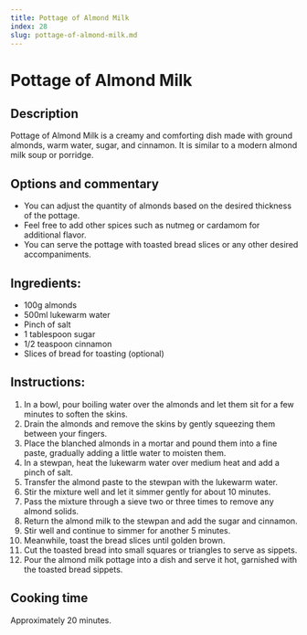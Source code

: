 ```yaml
---
title: Pottage of Almond Milk
index: 28
slug: pottage-of-almond-milk.md
---
```


# Pottage of Almond Milk

## Description
Pottage of Almond Milk is a creamy and comforting dish made with ground almonds, warm water, sugar, and cinnamon. It is similar to a modern almond milk soup or porridge.

## Options and commentary
- You can adjust the quantity of almonds based on the desired thickness of the pottage.
- Feel free to add other spices such as nutmeg or cardamom for additional flavor.
- You can serve the pottage with toasted bread slices or any other desired accompaniments.

## Ingredients:
- 100g almonds
- 500ml lukewarm water
- Pinch of salt
- 1 tablespoon sugar
- 1/2 teaspoon cinnamon
- Slices of bread for toasting (optional)

## Instructions:
1. In a bowl, pour boiling water over the almonds and let them sit for a few minutes to soften the skins.
2. Drain the almonds and remove the skins by gently squeezing them between your fingers.
3. Place the blanched almonds in a mortar and pound them into a fine paste, gradually adding a little water to moisten them.
4. In a stewpan, heat the lukewarm water over medium heat and add a pinch of salt.
5. Transfer the almond paste to the stewpan with the lukewarm water.
6. Stir the mixture well and let it simmer gently for about 10 minutes.
7. Pass the mixture through a sieve two or three times to remove any almond solids.
8. Return the almond milk to the stewpan and add the sugar and cinnamon.
9. Stir well and continue to simmer for another 5 minutes.
10. Meanwhile, toast the bread slices until golden brown.
11. Cut the toasted bread into small squares or triangles to serve as sippets.
12. Pour the almond milk pottage into a dish and serve it hot, garnished with the toasted bread sippets.

## Cooking time
Approximately 20 minutes.